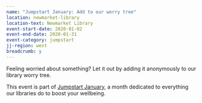 ```yaml
---
name: "Jumpstart January: Add to our worry tree"
location: newmarket-library
location-text: Newmarket Library
event-start-date: 2020-01-02
event-end-date: 2020-01-31
event-category: jumpstart
jj-region: west
breadcrumb: y
---
```


Feeling worried about something? Let it out by adding it anonymously to our library worry tree.

This event is part of [Jumpstart January](/jumpstart-january/), a month dedicated to everything our libraries do to boost your wellbeing.
